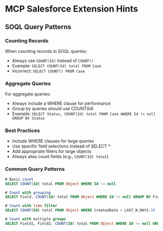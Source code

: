 # MCP Salesforce Extension Hints

## SOQL Query Patterns

### Counting Records
When counting records in SOQL queries:
- Always use `COUNT(Id)` instead of `COUNT()`
- Example: `SELECT COUNT(Id) total FROM Case`
- Incorrect: `SELECT COUNT() FROM Case`

### Aggregate Queries
For aggregate queries:
- Always include a WHERE clause for performance
- Group by queries should use COUNT(Id)
- Example: `SELECT Status, COUNT(Id) total FROM Case WHERE Id != null GROUP BY Status`

### Best Practices
- Include WHERE clauses for large queries
- Use specific field selections instead of SELECT *
- Add appropriate filters for large objects
- Always alias count fields (e.g., `COUNT(Id) total`)

### Common Query Patterns
```sql
# Basic count
SELECT COUNT(Id) total FROM Object WHERE Id != null

# Count with grouping
SELECT Field, COUNT(Id) total FROM Object WHERE Id != null GROUP BY Field

# Count with time filter
SELECT COUNT(Id) total FROM Object WHERE CreatedDate = LAST_N_DAYS:30

# Count with multiple groups
SELECT Field1, Field2, COUNT(Id) total FROM Object WHERE Id != null GROUP BY Field1, Field2
```
